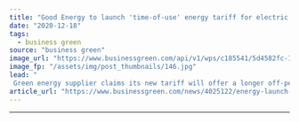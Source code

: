 ```yaml
---
title: "Good Energy to launch 'time-of-use' energy tariff for electric vehicle drivers"
date: "2020-12-18"
tags: 
  - business green
source: "business green"
image_url: "https://www.businessgreen.com/api/v1/wps/c185541/5d4582fc-1e85-4c6d-9942-e9ce2953ac32/1/Kensington-and-Chelsea-council-2-185x114.jpg"
image_fp: "/assets/img/post_thumbnails/146.jpg"
lead: "
 Green energy supplier claims its new tariff will offer a longer off-peak charging window than others on the UK market ..."
article_url: "https://www.businessgreen.com/news/4025122/energy-launch-energy-tariff-electric-vehicle-drivers"
---
```


---

